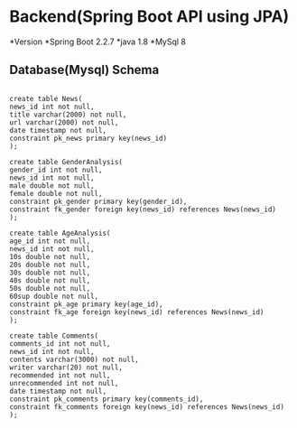 # Backend(Spring Boot API using JPA)
*Version
  *Spring Boot 2.2.7
  *java 1.8
  *MySql 8
## Database(Mysql) Schema
<pre>
<code>
create table News(
news_id int not null,
title varchar(2000) not null,
url varchar(2000) not null,
date timestamp not null,
constraint pk_news primary key(news_id)
);

create table GenderAnalysis(
gender_id int not null,
news_id int not null,
male double not null,
female double not null,
constraint pk_gender primary key(gender_id),
constraint fk_gender foreign key(news_id) references News(news_id)
);

create table AgeAnalysis(
age_id int not null,
news_id int not null,
10s double not null,
20s double not null,
30s double not null,
40s double not null,
50s double not null,
60sup double not null,
constraint pk_age primary key(age_id),
constraint fk_age foreign key(news_id) references News(news_id)
);

create table Comments(
comments_id int not null,
news_id int not null,
contents varchar(3000) not null,
writer varchar(20) not null,
recommended int not null,
unrecommended int not null,
date timestamp not null,
constraint pk_comments primary key(comments_id),
constraint fk_comments foreign key(news_id) references News(news_id)
);
</code>
</pre>



